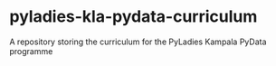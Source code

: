 # pyladies-kla-pydata-curriculum
A repository storing the curriculum for the PyLadies Kampala PyData programme
